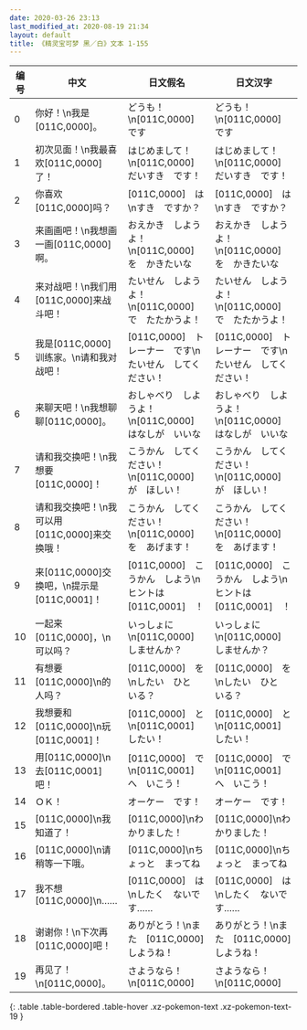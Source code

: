 ```yaml
---
date: 2020-03-26 23:13
last_modified_at: 2020-08-19 21:34
layout: default
title: 《精灵宝可梦 黑／白》文本 1-155
---
```

| 编号 | 中文 | 日文假名 | 日文汉字 |
| ---- | ---- | ---- | --- |
| 0 | 你好！\n我是[011C,0000]。 | どうも！\n[011C,0000]　です | どうも！\n[011C,0000]　です |
| 1 | 初次见面！\n我最喜欢[011C,0000]了！ | はじめまして！\n[011C,0000]　だいすき　です！ | はじめまして！\n[011C,0000]　だいすき　です！ |
| 2 | 你喜欢[011C,0000]吗？ | [011C,0000]　は\nすき　ですか？ | [011C,0000]　は\nすき　ですか？ |
| 3 | 来画画吧！\n我想画一画[011C,0000]啊。 | おえかき　しようよ！\n[011C,0000]　を　かきたいな | おえかき　しようよ！\n[011C,0000]　を　かきたいな |
| 4 | 来对战吧！\n我们用[011C,0000]来战斗吧！ | たいせん　しようよ！\n[011C,0000]　で　たたかうよ！ | たいせん　しようよ！\n[011C,0000]　で　たたかうよ！ |
| 5 | 我是[011C,0000]训练家。\n请和我对战吧！ | [011C,0000]　トレーナー　です\nたいせん　してください！ | [011C,0000]　トレーナー　です\nたいせん　してください！ |
| 6 | 来聊天吧！\n我想聊聊[011C,0000]。 | おしゃべり　しようよ！\n[011C,0000]　はなしが　いいな | おしゃべり　しようよ！\n[011C,0000]　はなしが　いいな |
| 7 | 请和我交换吧！\n我想要[011C,0000]！ | こうかん　してください！\n[011C,0000]　が　ほしい！ | こうかん　してください！\n[011C,0000]　が　ほしい！ |
| 8 | 请和我交换吧！\n我可以用[011C,0000]来交换哦！ | こうかん　してください！\n[011C,0000]　を　あげます！ | こうかん　してください！\n[011C,0000]　を　あげます！ |
| 9 | 来[011C,0000]交换吧，\n提示是[011C,0001]！ | [011C,0000]　こうかん　しよう\nヒントは　[011C,0001]　！ | [011C,0000]　こうかん　しよう\nヒントは　[011C,0001]　！ |
| 10 | 一起来[011C,0000]，\n可以吗？ | いっしょに\n[011C,0000]　しませんか？ | いっしょに\n[011C,0000]　しませんか？ |
| 11 | 有想要[011C,0000]\n的人吗？ | [011C,0000]　を　\nしたい　ひと　いる？ | [011C,0000]　を　\nしたい　ひと　いる？ |
| 12 | 我想要和[011C,0000]\n玩[011C,0001]！ | [011C,0000]　と\n[011C,0001]　したい！ | [011C,0000]　と\n[011C,0001]　したい！ |
| 13 | 用[011C,0000]\n去[011C,0001]吧！ | [011C,0000]　で\n[011C,0001]　へ　いこう！ | [011C,0000]　で\n[011C,0001]　へ　いこう！ |
| 14 | ＯＫ！ | オーケー　です！ | オーケー　です！ |
| 15 | [011C,0000]\n我知道了！ | [011C,0000]\nわかりました！ | [011C,0000]\nわかりました！ |
| 16 | [011C,0000]\n请稍等一下哦。 | [011C,0000]\nちょっと　まってね | [011C,0000]\nちょっと　まってね |
| 17 | 我不想[011C,0000]\n…… | [011C,0000]　は\nしたく　ないです…… | [011C,0000]　は\nしたく　ないです…… |
| 18 | 谢谢你！\n下次再[011C,0000]吧！ | ありがとう！\nまた　[011C,0000]　しようね！ | ありがとう！\nまた　[011C,0000]　しようね！ |
| 19 | 再见了！\n[011C,0000]。 | さようなら！\n[011C,0000] | さようなら！\n[011C,0000] |
{: .table .table-bordered .table-hover .xz-pokemon-text .xz-pokemon-text-19 }